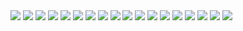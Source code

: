 
<img class="profile-picture" src="Geometic2-Black&Blue&Orange.jpg">

<img class="profile-picture" src="Geometic1-Black&Brown.jpg">

<img class="profile-picture" src="Geometic3-Pink&Green&Brown.jpg">

<img class="profile-picture" src="Geometic4-Black&Colors.jpg">

<img class="profile-picture" src="Geometic5-Black&Colors.jpg">

<img class="profile-picture" src="Geometric6-Blue&Red.jpg">

<img class="profile-picture" src="Brown&BlueLines.jpg">

<img class="profile-picture" src="Stoplight.jpg">

<img class="profile-picture" src="Green&BlackLines&Arrows.jpeg">

<img class="profile-picture" src="Red&BlackLines&Shapes.jpeg">

<img class="profile-picture" src="Stoplights.jpg">

<img class="profile-picture" src="Brown&PinkLines&Shapes.jpg">

<img class="profile-picture" src="Black&ColoredLines.jpeg">

<img class="profile-picture" src="Green&BrownLines.jpeg">

<img class="profile-picture" src="Black&GreenLines&Shapes.jpeg">

<img class="profile-picture" src="Brown&BlueLines.jpeg">

<img class="profile-picture" src="Blue&Black.jpg">

<img class="profile-picture" src="Red&Yellow.jpg">

